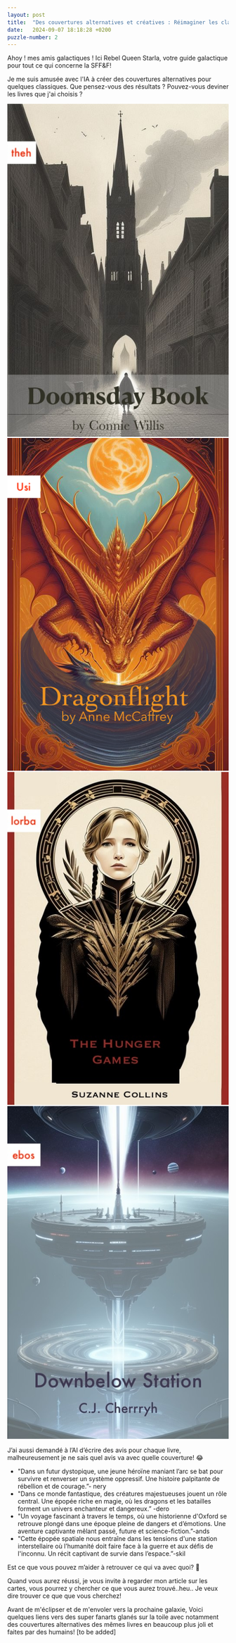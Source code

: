 ```yaml
---
layout: post
title:  "Des couvertures alternatives et créatives : Réimaginer les classiques de la science-fiction et du fantastique"
date:   2024-09-07 18:18:28 +0200
puzzle-number: 2
---
```

<div>
<p>Ahoy ! mes amis galactiques ! Ici Rebel Queen Starla, votre guide galactique pour tout ce qui concerne la SFF&F!</p>
<p>Je me suis amusée avec l'IA à créer des couvertures alternatives pour quelques classiques. Que pensez-vous des résultats ? Pouvez-vous deviner les livres que j'ai choisis ?</p>
</div>

<div class="wrapper-grid col-500 row-2">
        <div>
          <img src="/assets/images/covers/doomsday-book.jpeg" alt="">
          <figcaption></figcaption>
        </div>
        <div>
          <img src="/assets/images/covers/dragonflight.png" alt="">
          <figcaption></figcaption>
        </div>
        <div>
          <img src="/assets/images/covers/hunger-games.jpeg" alt="">
          <figcaption></figcaption>
        </div>
        <div>
          <img src="/assets/images/covers/downbelow-station.jpeg" alt="">
          <figcaption></figcaption>
        </div>       
</div>

<div>
<p>J’ai aussi demandé à l’AI d’écrire des avis pour chaque livre, malheureusement je ne sais quel avis va avec quelle couverture! 😂 </p>
<ul>
  <li>"Dans un futur dystopique, une jeune héroïne maniant l’arc se bat pour survivre et renverser un système oppressif. Une histoire palpitante de rébellion et de courage.”- nery</li>
  <li>"Dans ce monde fantastique, des créatures majestueuses jouent un rôle central. Une épopée riche en magie, où les dragons et les batailles forment un univers enchanteur et dangereux.” -dero</li>
  <li>"Un voyage fascinant à travers le temps, où une historienne d'Oxford se retrouve plongé dans une époque pleine de dangers et d’émotions. Une aventure captivante mêlant passé, future et science-fiction.”-ands</li>
  <li>"Cette épopée spatiale nous entraîne dans les tensions d'une station interstellaire où l’humanité doit faire face à la guerre et aux défis de l'inconnu. Un récit captivant de survie dans l’espace.”-skil</li>
</ul>
</div>
<p>Est ce que vous pouvez m’aider à retrouver ce qui va avec quoi? 🙈</p>

<p>
Quand vous aurez réussi, je vous invite à regarder mon article sur les cartes, vous pourrez y chercher ce que vous aurez trouvé..heu.. Je veux dire trouver ce que que vous cherchez!
</p>

<p>
Avant de m'éclipser et de m'envoler vers la prochaine galaxie, Voici quelques liens vers des super fanarts glanés sur la toile avec notamment des couvertures alternatives des mêmes livres en beaucoup plus joli et faites par des humains!
[to be added]
</p>